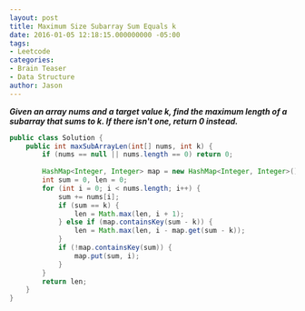 ```yaml
---
layout: post
title: Maximum Size Subarray Sum Equals k
date: 2016-01-05 12:18:15.000000000 -05:00
tags:
- Leetcode
categories:
- Brain Teaser
- Data Structure
author: Jason
---
```

<p><strong><em>Given an array nums and a target value k, find the maximum length of a subarray that sums to k. If there isn't one, return 0 instead.</em></strong></p>


``` java
public class Solution {
    public int maxSubArrayLen(int[] nums, int k) {
        if (nums == null || nums.length == 0) return 0;
        
        HashMap<Integer, Integer> map = new HashMap<Integer, Integer>();
        int sum = 0, len = 0;
        for (int i = 0; i < nums.length; i++) {
            sum += nums[i];
            if (sum == k) {
                len = Math.max(len, i + 1);
            } else if (map.containsKey(sum - k)) {
                len = Math.max(len, i - map.get(sum - k));
            } 
            if (!map.containsKey(sum)) {
                map.put(sum, i);
            }
        }
        return len;
    }
}
```
